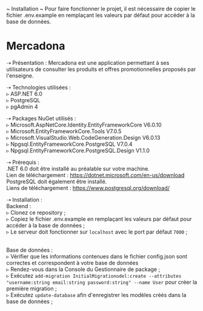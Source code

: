 
~ Installation ~
Pour faire fonctionner le projet, il est nécessaire de copier le fichier .env.example en remplaçant les valeurs par défaut pour accéder à la base de données. 

Mercadona
====================================================

⇢ Présentation :
Mercadona est une application permettant à ses utilisateurs de consulter les produits et offres promotionnelles proposés par l'enseigne.

⇢ Technologies utilisées :
<br>▹ ASP.NET 6.0
<br>▹ PostgreSQL
<br>▹ pgAdmin 4

⇢ Packages NuGet utilisés :
<br>▹ Microsoft.AspNetCore.Identity.EntityFrameworkCore V6.0.10
<br>▹ Microsoft.EntityFrameworkCore.Tools V7.0.5
<br>▹ Microsoft.VisualStudio.Web.CodeGeneration.Design V6.0.13
<br>▹ Npgsql.EntityFrameworkCore.PostgreSQL V7.0.4
<br>▹ Npgsql.EntityFrameworkCore.PostgreSQL.Design V1.1.0

⇢ Prérequis :
<br>.NET 6.0 doit être installé au préalable sur votre machine.
<br>Lien de téléchargement : https://dotnet.microsoft.com/en-us/download
<br>PostgreSQL doit également être installé.
<br>Liens de téléchargement : https://www.postgresql.org/download/
<br>

⇢ Installation :
<br>Backend :
<br>▹ Clonez ce repository ;
<br>▹ Copiez le fichier .env.example en remplaçant les valeurs par défaut pour accéder à la base de données ;
<br>▹ Le serveur doit fonctionner sur `localhost` avec le port par défaut `7000` ;
<br>

<br>Base de données :
<br>▹ Vérifier que les informations contenues dans le fichier config.json sont correctes et correspondent à votre base de données
<br>▹ Rendez-vous dans la Console du Gestionnaire de package ;
<br>▹ Exécutez `add-migration InitialMigrationodel:create --attributes "username:string email:string password:string" --name User` pour créer la première migration ;
<br>▹ Exécutez `update-database` afin d'enregistrer les modèles créés dans la base de données ;
<br>


